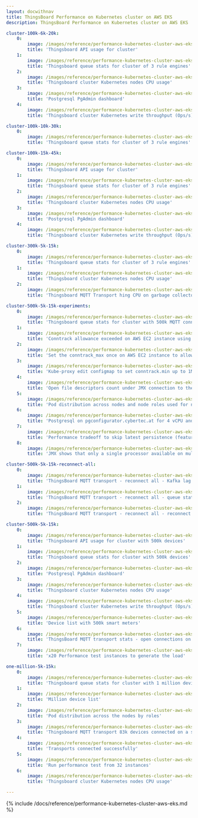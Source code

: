 ```yaml
---
layout: docwithnav
title: ThingsBoard Performance on Kubernetes cluster on AWS EKS
description: ThingsBoard Performance on Kubernetes cluster on AWS EKS

cluster-100k-6k-20k:
    0:
        image: /images/reference/performance-kubernetes-cluster-aws-eks/100k-6k-20k/api-usage.png
        title: 'Thingsboard API usage for cluster'
    1:
        image: /images/reference/performance-kubernetes-cluster-aws-eks/100k-6k-20k/queue-stats.png
        title: 'Thingsboard queue stats for cluster of 3 rule engines'
    2:
        image: /images/reference/performance-kubernetes-cluster-aws-eks/100k-6k-20k/cluster-nodes-cpu-usage.png  
        title: 'Thingsboard cluster Kubernetes nodes CPU usage'
    3:
        image: /images/reference/performance-kubernetes-cluster-aws-eks/100k-6k-20k/postgresql-pgadmin-dashboard.png
        title: 'Postgresql PgAdmin dashboard'
    4:
        image: /images/reference/performance-kubernetes-cluster-aws-eks/100k-6k-20k/cluster-volumes-write-throughput.png
        title: 'Thingsboard cluster Kubernetes write throughput (Ops/s)'

cluster-100k-10k-30k:
    0:
        image: /images/reference/performance-kubernetes-cluster-aws-eks/100k-10k-30k/queue-stats.png
        title: 'Thingsboard queue stats for cluster of 3 rule engines'

cluster-100k-15k-45k:
    0:
        image: /images/reference/performance-kubernetes-cluster-aws-eks/100k-15k-45k/api-usage.png
        title: 'Thingsboard API usage for cluster'
    1:
        image: /images/reference/performance-kubernetes-cluster-aws-eks/100k-15k-45k/queue-stats.png
        title: 'Thingsboard queue stats for cluster of 3 rule engines'
    2:
        image: /images/reference/performance-kubernetes-cluster-aws-eks/100k-15k-45k/cluster-nodes-cpu-usage.png  
        title: 'Thingsboard cluster Kubernetes nodes CPU usage'
    3:
        image: /images/reference/performance-kubernetes-cluster-aws-eks/100k-15k-45k/postgresql-pgadmin-dashboard.png
        title: 'Postgresql PgAdmin dashboard'
    4:
        image: /images/reference/performance-kubernetes-cluster-aws-eks/100k-15k-45k/cluster-volumes-write-throughput.png
        title: 'Thingsboard cluster Kubernetes write throughput (Ops/s)'

cluster-300k-5k-15k:
    0:
        image: /images/reference/performance-kubernetes-cluster-aws-eks/300k-5k-15k/queue-stats.png
        title: 'Thingsboard queue stats for cluster of 3 rule engines'
    1:
        image: /images/reference/performance-kubernetes-cluster-aws-eks/300k-5k-15k/cluster-nodes-cpu-usage.png  
        title: 'Thingsboard cluster Kubernetes nodes CPU usage'
    2:
        image: /images/reference/performance-kubernetes-cluster-aws-eks/300k-5k-15k/tb-mqtt-transport-low-heap-memory-jmx-visualvm.png
        title: 'Thingsboard MQTT Transport hing CPU on garbage collector - it is a good sign to increase the heap memory'

cluster-500k-5k-15k-experiments:
    0:
        image: /images/reference/performance-kubernetes-cluster-aws-eks/500k-5k-15k-experiments/queue-stats-500k-5k-15k-first-look.png
        title: 'Thingsboard queue stats for cluster with 500k MQTT connections at first try'
    1:
        image: /images/reference/performance-kubernetes-cluster-aws-eks/500k-5k-15k-experiments/conntrack_allowance_exceeded.png
        title: 'Conntrack allowance exceeded on AWS EC2 instance using ethtool'
    2:
        image: /images/reference/performance-kubernetes-cluster-aws-eks/500k-5k-15k-experiments/conntrack_max.png
        title: 'Set the conntrack_max once on AWS EC2 instance to allow more 1M TCP connection tracking on linux'
    3:
        image: /images/reference/performance-kubernetes-cluster-aws-eks/500k-5k-15k-experiments/kube-proxy-edit-configmap-conntrack-min.png
        title: 'Kube-proxy edit configmap to set conntrack.min up to 1M for each Kubernetes node'
    4:
        image: /images/reference/performance-kubernetes-cluster-aws-eks/500k-5k-15k-experiments/open-file-descriptor-count-issue-jmx-mqtt-transport.png
        title: 'Open file descriptors count under JMX connection to the tb-mqtt-transport pod - investigating the issue with max connection tracked'
    5:
        image: /images/reference/performance-kubernetes-cluster-aws-eks/500k-5k-15k-experiments/pod-distribution-across-nodes-and-roles.png
        title: 'Pod distribution across nodes and node roles used for nodeSelector'
    6:
        image: /images/reference/performance-kubernetes-cluster-aws-eks/500k-5k-15k-experiments/postgresql-on-pgconfigurator-cybertec-at-for-4cpu-8gib.png
        title: 'Postgresql on pgconfigurator.cybertec.at for 4 vCPU and 8GiB memory to utilize 100% compute resources'
    7:
        image: /images/reference/performance-kubernetes-cluster-aws-eks/500k-5k-15k-experiments/skip-latest-persistence-feature.png
        title: 'Performance tradeoff to skip latest persistence (feature of ThingsBoard SaveTelemetry rule node). Used to fast investigate Postgresql bottleneck if exist'
    8:
        image: /images/reference/performance-kubernetes-cluster-aws-eks/500k-5k-15k-experiments/available-processor-one-jmx-when-no-resources-limit-defined.png
        title: 'JMX shows that only a single processor available on multiprocessor instance when resource limit and request not set'

cluster-500k-5k-15k-reconnect-all:
    0:
        image: /images/reference/performance-kubernetes-cluster-aws-eks/500k-5k-15k-reconnect-all/reconnect-all-issue-kafka-lag-on-transport-api.png
        title: 'ThingsBoard MQTT transport - reconnect all - Kafka lag on transport API queue'
    1:
        image: /images/reference/performance-kubernetes-cluster-aws-eks/500k-5k-15k-reconnect-all/reconnect-all-queue-stats-recovery-progress.png
        title: 'ThingsBoard MQTT transport - reconnect all - queue stats recovery progress'
    2:
        image: /images/reference/performance-kubernetes-cluster-aws-eks/500k-5k-15k-reconnect-all/reconnect-all-mqtt-transport-jmx-recovery-progress.png
        title: 'ThingsBoard MQTT transport - reconnect all - reconnect progress on JMX open file descriptors'

cluster-500k-5k-15k:
    0:
        image: /images/reference/performance-kubernetes-cluster-aws-eks/500k-5k-15k/api-usage.png
        title: 'Thingsboard API usage for cluster with 500k devices'
    1:
        image: /images/reference/performance-kubernetes-cluster-aws-eks/500k-5k-15k/queue-stats.png
        title: 'Thingsboard queue stats for cluster with 500k devices'
    2:
        image: /images/reference/performance-kubernetes-cluster-aws-eks/500k-5k-15k/postgresql-pgadmin-dashboard.png
        title: 'Postgresql PgAdmin dashboard'
    3:
        image: /images/reference/performance-kubernetes-cluster-aws-eks/500k-5k-15k/cluster-nodes-cpu-usage.png  
        title: 'Thingsboard cluster Kubernetes nodes CPU usage'
    4:
        image: /images/reference/performance-kubernetes-cluster-aws-eks/500k-5k-15k/cluster-volumes-write-throughput.png
        title: 'Thingsboard cluster Kubernetes write throughput (Ops/s)'
    5:
        image: /images/reference/performance-kubernetes-cluster-aws-eks/500k-5k-15k/device-list-500k.png
        title: 'Device list with 500k smart meters'
    6:
        image: /images/reference/performance-kubernetes-cluster-aws-eks/500k-5k-15k/tb-mqtt-transport-stats-open-connections.png
        title: 'ThingsBoard MQTT transport stats - open connections on a single transport pod'
    7:
        image: /images/reference/performance-kubernetes-cluster-aws-eks/500k-5k-15k/performance-test-20-t3a-small-instances.png
        title: 'x20 Performance test instances to generate the load'

one-million-5k-15k:
    0:
        image: /images/reference/performance-kubernetes-cluster-aws-eks/1million-5k-15k/queue-stats.png
        title: 'Thingsboard queue stats for cluster with 1 million devices'
    1:
        image: /images/reference/performance-kubernetes-cluster-aws-eks/1million-5k-15k/million-devices-created.png
        title: 'Million device list'
    2:
        image: /images/reference/performance-kubernetes-cluster-aws-eks/1million-5k-15k/pod-distribution-across-nodes-and-roles.png  
        title: 'Pod distribution across the nodes by roles'
    3:
        image: /images/reference/performance-kubernetes-cluster-aws-eks/1million-5k-15k/tb-mqtt-transport-connected.png
        title: 'Thingsboard MQTT transport 83k devices connected on a single pod'
    4:
        image: /images/reference/performance-kubernetes-cluster-aws-eks/1million-5k-15k/connected-successfully.png
        title: 'Transports connected successfully'
    5:
        image: /images/reference/performance-kubernetes-cluster-aws-eks/1million-5k-15k/run-performance-test-from-32-instances.png
        title: 'Run performance test from 32 instances'
    6:
        image: /images/reference/performance-kubernetes-cluster-aws-eks/1million-5k-15k/cluster-nodes-cpu-usage.png 
        title: 'Thingsboard cluster Kubernetes nodes CPU usage'

---
```


{% include /docs/reference/performance-kubernetes-cluster-aws-eks.md %}
